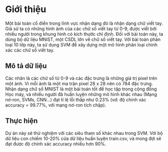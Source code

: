# Giới thiệu

Một bài toán cổ điển trong lĩnh vực nhận dạng đó là nhận dạng chữ viết tay. Giả sử ta có những hình ảnh của các chữ số viết tay từ 0-9, được viết bởi nhiều người trong khung hình có kích thước chỉ định. Đối với bài toán này, ta dùng bộ dữ liệu MNIST, một CSDL lớn về chữ số viết tay. Với bài toán phân loại 10 lớp này, ta sử dụng SVM để xây dựng một mô hình phân loại chính xác các chữ số viết tay.

## Mô tả dữ liệu

Các nhãn là các chữ số từ 0-9 và các đặc trưng là những giá trị pixel trên một ảnh. Vì mỗi ảnh là một ma trận pixel 28 x 28 nên có 784 đặc trưng. Nhận dạng chữ số MNIST là một bài toán tốt để học tập trong cộng đồng Học máy, và nhiều người đã huấn luyện những mô hình khác nhau (Mạng nơ-ron, SVMs, CNN...) đạt tỉ lệ lỗi thấp như 0.23% (vd: độ chính xác accuracy = 99.77%, với mạng nơ-ron tích chập).

## Thực hiện

Dự án này sẽ thử nghiệm với các siêu tham số khác nhau trong SVM. Với bộ dữ liệu con chiếm 10-20% cửa dữ liệu huấn luyện train.csv, và mong đợi sẽ đạt được độ chính xác accuracy nhiều hơn 90%.
